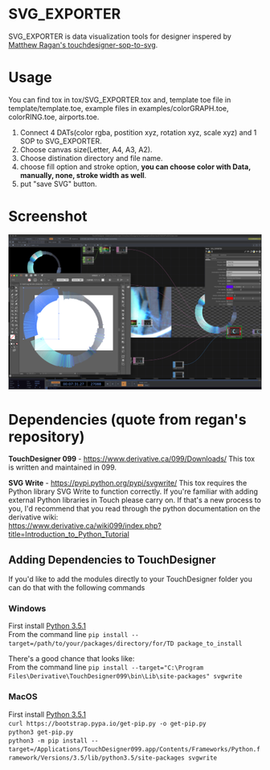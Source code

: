 # SVG_EXPORTER
SVG_EXPORTER is data visualization tools for designer inspered by [Matthew Ragan's touchdesigner-sop-to-svg](https://github.com/raganmd/touchdesigner-sop-to-svg).

# Usage
You can find tox in tox/SVG_EXPORTER.tox and, template toe file in template/template.toe, example files in examples/colorGRAPH.toe, colorRING.toe, airports.toe.
1. Connect 4 DATs(color rgba, postition xyz, rotation xyz, scale xyz) and 1 SOP to SVG_EXPORTER.
2. Choose canvas size(Letter, A4, A3, A2).
3. Choose distination directory and file name.
4. choose fill option and stroke option, **you can choose color with Data, manually, none, stroke width as well**.
5. put "save SVG" button.

# Screenshot
![screenshot](ss.png)

# Dependencies (quote from regan's repository)
**TouchDesigner 099** - https://www.derivative.ca/099/Downloads/
This tox is written and maintained in 099.

**SVG Write** - https://pypi.python.org/pypi/svgwrite/
This tox requires the Python library SVG Write to function correctly. If you're familiar with adding external Python libraries in Touch please carry on. If that's a new process to you, I'd recommend that you read through the python documentation on the derivative wiki:  
https://www.derivative.ca/wiki099/index.php?title=Introduction_to_Python_Tutorial

## Adding Dependencies to TouchDesigner
If you'd like to add the modules directly to your TouchDesigner folder you can do that with the following commands

### **Windows**
First install [Python 3.5.1](https://www.python.org/downloads/release/python-351/)  
From the command line `pip install --target=/path/to/your/packages/directory/for/TD package_to_install`  

There's a good chance that looks like:  
From the command line `pip install --target="C:\Program Files\Derivative\TouchDesigner099\bin\Lib\site-packages" svgwrite`

### **MacOS**
First install [Python 3.5.1](https://www.python.org/downloads/release/python-351/)  
`curl https://bootstrap.pypa.io/get-pip.py -o get-pip.py`  
`python3 get-pip.py`  
`python3 -m pip install --target=/Applications/TouchDesigner099.app/Contents/Frameworks/Python.framework/Versions/3.5/lib/python3.5/site-packages svgwrite`

